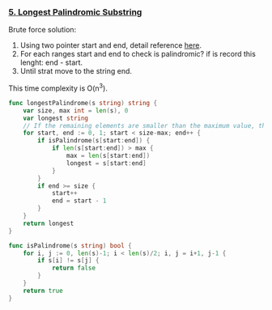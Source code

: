 ### [5. Longest Palindromic Substring]

Brute force solution:
1. Using two pointer start and end, detail reference [here].
2. For each ranges start and end to check is palindromic? if is record this lenght: end - start.
3. Until strat move to the string end.

This time complexity is O(n<sup>3</sup>).

```go
func longestPalindrome(s string) string {
	var size, max int = len(s), 0
	var longest string
	// If the remaining elements are smaller than the maximum value, there must be no larger palindrome.
	for start, end := 0, 1; start < size-max; end++ {
		if isPalindrome(s[start:end]) {
			if len(s[start:end]) > max {
				max = len(s[start:end])
				longest = s[start:end]
			}
		}
		if end >= size {
			start++
			end = start - 1
		}
	}
	return longest
}

func isPalindrome(s string) bool {
	for i, j := 0, len(s)-1; i < len(s)/2; i, j = i+1, j-1 {
		if s[i] != s[j] {
			return false
		}
	}
	return true
}
```

[5. Longest Palindromic Substring]: https://leetcode.com/problems/longest-palindromic-substring/
[here]: https://www.youtube.com/watch?v=ZnzvU03HtYk&t=175s